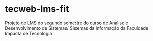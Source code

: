 # tecweb-lms-fit
Projeto de LMS do segundo semestre do curso de Analise e Desenvolvimento de Sistemas/ Sistemas da Informação da Faculdade Impacta de Tecnologia

